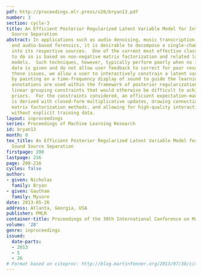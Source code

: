 ```yaml
---
pdf: http://proceedings.mlr.press/v28/bryan13.pdf
number: 3
section: cycle-3
title: An Efficient Posterior Regularized Latent Variable Model for Interactive Sound
  Source Separation
abstract: In applications such as audio denoising, music transcription, music remixing,
  and audio-based forensics, it is desirable to decompose a single-channel recording
  into its respective sources.  One of the current most effective class of methods
  to do so is based on non-negative matrix factorization and related latent variable
  models.  Such techniques, however, typically perform poorly when no isolated training
  data is given and do not allow user feedback to correct for poor results. To overcome
  these issues, we allow a user to interactively constrain a latent variable model
  by painting on a time-frequency display of sound to guide the learning process.  The
  annotations are used within the framework of posterior regularization to impose
  linear grouping constraints that would otherwise be difficult to achieve via standard
  priors.  For the constraints considered, an efficient expectation-maximization algorithm
  is derived with closed-form multiplicative updates, drawing connections to non-negative
  matrix factorization methods, and allowing for high-quality interactive-rate separation
  without explicit training data.
layout: inproceedings
series: Proceedings of Machine Learning Research
id: bryan13
month: 0
tex_title: An Efficient Posterior Regularized Latent Variable Model for Interactive
  Sound Source Separation
firstpage: 208
lastpage: 216
page: 208-216
cycles: false
author:
- given: Nicholas
  family: Bryan
- given: Gautham
  family: Mysore
date: 2013-05-26
address: Atlanta, Georgia, USA
publisher: PMLR
container-title: Proceedings of the 30th International Conference on Machine Learning
volume: '28'
genre: inproceedings
issued:
  date-parts:
  - 2013
  - 5
  - 26
# Format based on citeproc: http://blog.martinfenner.org/2013/07/30/citeproc-yaml-for-bibliographies/
---
```

